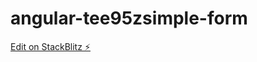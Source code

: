 # angular-tee95zsimple-form

[Edit on StackBlitz ⚡️](https://stackblitz.com/edit/angular-tee95zsimple-form)
